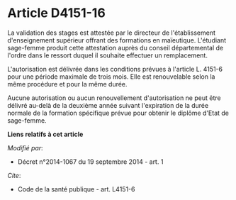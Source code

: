 # Article D4151-16

La validation des stages est attestée par le directeur de l'établissement d'enseignement supérieur offrant des formations en
maïeutique. L'étudiant sage-femme produit cette attestation auprès du conseil départemental de l'ordre dans le ressort duquel
il souhaite effectuer un remplacement. 

L'autorisation est délivrée dans les conditions prévues à l'article L. 4151-6 pour une période maximale de trois mois. Elle
est renouvelable selon la même procédure et pour la même durée. 

Aucune autorisation ou aucun renouvellement d'autorisation ne peut être délivré au-delà de la deuxième année suivant
l'expiration de la durée normale de la formation spécifique prévue pour obtenir le diplôme d'Etat de sage-femme.

**Liens relatifs à cet article**

_Modifié par_:

  - Décret n°2014-1067 du 19 septembre 2014 - art. 1

_Cite_:

  - Code de la santé publique - art. L4151-6
